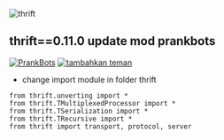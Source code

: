 ![thrift](https://images-eu.ssl-images-amazon.com/images/I/61SA0Wq1P1L.png "thrift")
## thrift==0.11.0 update mod prankbots
[![PrankBots](https://img.fireden.net/v/image/1461/72/1461725093324.gif "Prankbots")](https://bit.ly/2xbVxlh) [![tambahkan teman](http://agelessthailand.weebly.com/uploads/7/4/3/5/74358591/9592585_orig.gif "prankbot")](https://bit.ly/2xbVxlh)
- change import module in folder thrift
```
from thrift.unverting import *
from thrift.TMultiplexedProcessor import *
from thrift.TSerialization import *
from thrift.TRecursive import *
from thrift import transport, protocol, server
```
